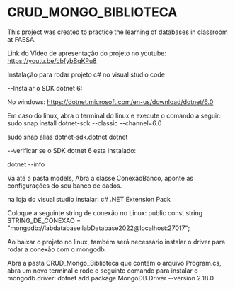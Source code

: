 # CRUD_MONGO_BIBLIOTECA
This project was created to practice the learning of databases in classroom at FAESA.

Link do Vídeo de apresentação do projeto no youtube: https://youtu.be/cbfybBqKPu8

Instalação para rodar projeto c# no visual studio code

--Instalar o SDK dotnet 6:

No windows: https://dotnet.microsoft.com/en-us/download/dotnet/6.0

Em caso do linux, abra o terminal do linux e execute o comando a seguir: sudo snap install dotnet-sdk --classic --channel=6.0

sudo snap alias dotnet-sdk.dotnet dotnet

--verificar se o SDK dotnet 6 esta instalado:

dotnet --info

Vá até a pasta models, Abra a classe ConexãoBanco, aponte as configurações do seu banco de dados.

na loja do visual studio instalar: c# .NET Extension Pack

Coloque a seguinte string de conexão no Linux: public const string STRING_DE_CONEXAO = "mongodb://labdatabase:labDatabase2022@localhost:27017";


Ao baixar  o projeto no linux, também será necessário instalar o driver para rodar a conexão com o mongodb.

Abra a pasta CRUD_Mongo_Biblioteca que contém o arquivo Program.cs, abra um novo terminal e rode o seguinte comando para instalar o mongodb.driver: dotnet add package MongoDB.Driver --version 2.18.0 
